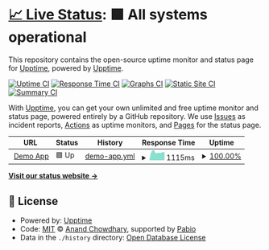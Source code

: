 # [📈 Live Status](https://upptime.github.io/upptime): <!--live status--> **🟩 All systems operational**

This repository contains the open-source uptime monitor and status page for [Upptime](https://upptime.js.org), powered by [Upptime](https://github.com/upptime/upptime).

[![Uptime CI](https://github.com/cruxoio/status/workflows/Uptime%20CI/badge.svg)](https://github.com/cruxoio/status/actions?query=workflow%3A%22Uptime+CI%22)
[![Response Time CI](https://github.com/cruxoio/status/workflows/Response%20Time%20CI/badge.svg)](https://github.com/cruxoio/status/actions?query=workflow%3A%22Response+Time+CI%22)
[![Graphs CI](https://github.com/cruxoio/status/workflows/Graphs%20CI/badge.svg)](https://github.com/cruxoio/status/actions?query=workflow%3A%22Graphs+CI%22)
[![Static Site CI](https://github.com/cruxoio/status/workflows/Static%20Site%20CI/badge.svg)](https://github.com/cruxoio/status/actions?query=workflow%3A%22Static+Site+CI%22)
[![Summary CI](https://github.com/cruxoio/status/workflows/Summary%20CI/badge.svg)](https://github.com/cruxoio/status/actions?query=workflow%3A%22Summary+CI%22)

With [Upptime](https://upptime.js.org), you can get your own unlimited and free uptime monitor and status page, powered entirely by a GitHub repository. We use [Issues](https://github.com/upptime/upptime/issues) as incident reports, [Actions](https://github.com/cruxoio/status/actions) as uptime monitors, and [Pages](https://upptime.github.io/upptime) for the status page.

<!--start: status pages-->
<!-- This summary is generated by Upptime (https://github.com/upptime/upptime) -->
<!-- Do not edit this manually, your changes will be overwritten -->
<!-- prettier-ignore -->
| URL | Status | History | Response Time | Uptime |
| --- | ------ | ------- | ------------- | ------ |
| <img alt="" src="https://icons.duckduckgo.com/ip3/demo.app.cruxo.io.ico" height="13"> [Demo App](https://demo.app.cruxo.io) | 🟩 Up | [demo-app.yml](https://github.com/cruxoio/status/commits/HEAD/history/demo-app.yml) | <details><summary><img alt="Response time graph" src="./graphs/demo-app/response-time-week.png" height="20"> 1115ms</summary><br><a href="https://cruxoio.github.io/status/history/demo-app"><img alt="Response time 1037" src="https://img.shields.io/endpoint?url=https%3A%2F%2Fraw.githubusercontent.com%2Fcruxoio%2Fstatus%2FHEAD%2Fapi%2Fdemo-app%2Fresponse-time.json"></a><br><a href="https://cruxoio.github.io/status/history/demo-app"><img alt="24-hour response time 1117" src="https://img.shields.io/endpoint?url=https%3A%2F%2Fraw.githubusercontent.com%2Fcruxoio%2Fstatus%2FHEAD%2Fapi%2Fdemo-app%2Fresponse-time-day.json"></a><br><a href="https://cruxoio.github.io/status/history/demo-app"><img alt="7-day response time 1115" src="https://img.shields.io/endpoint?url=https%3A%2F%2Fraw.githubusercontent.com%2Fcruxoio%2Fstatus%2FHEAD%2Fapi%2Fdemo-app%2Fresponse-time-week.json"></a><br><a href="https://cruxoio.github.io/status/history/demo-app"><img alt="30-day response time 1094" src="https://img.shields.io/endpoint?url=https%3A%2F%2Fraw.githubusercontent.com%2Fcruxoio%2Fstatus%2FHEAD%2Fapi%2Fdemo-app%2Fresponse-time-month.json"></a><br><a href="https://cruxoio.github.io/status/history/demo-app"><img alt="1-year response time 1037" src="https://img.shields.io/endpoint?url=https%3A%2F%2Fraw.githubusercontent.com%2Fcruxoio%2Fstatus%2FHEAD%2Fapi%2Fdemo-app%2Fresponse-time-year.json"></a></details> | <details><summary><a href="https://cruxoio.github.io/status/history/demo-app">100.00%</a></summary><a href="https://cruxoio.github.io/status/history/demo-app"><img alt="All-time uptime 99.98%" src="https://img.shields.io/endpoint?url=https%3A%2F%2Fraw.githubusercontent.com%2Fcruxoio%2Fstatus%2FHEAD%2Fapi%2Fdemo-app%2Fuptime.json"></a><br><a href="https://cruxoio.github.io/status/history/demo-app"><img alt="24-hour uptime 100.00%" src="https://img.shields.io/endpoint?url=https%3A%2F%2Fraw.githubusercontent.com%2Fcruxoio%2Fstatus%2FHEAD%2Fapi%2Fdemo-app%2Fuptime-day.json"></a><br><a href="https://cruxoio.github.io/status/history/demo-app"><img alt="7-day uptime 100.00%" src="https://img.shields.io/endpoint?url=https%3A%2F%2Fraw.githubusercontent.com%2Fcruxoio%2Fstatus%2FHEAD%2Fapi%2Fdemo-app%2Fuptime-week.json"></a><br><a href="https://cruxoio.github.io/status/history/demo-app"><img alt="30-day uptime 100.00%" src="https://img.shields.io/endpoint?url=https%3A%2F%2Fraw.githubusercontent.com%2Fcruxoio%2Fstatus%2FHEAD%2Fapi%2Fdemo-app%2Fuptime-month.json"></a><br><a href="https://cruxoio.github.io/status/history/demo-app"><img alt="1-year uptime 99.98%" src="https://img.shields.io/endpoint?url=https%3A%2F%2Fraw.githubusercontent.com%2Fcruxoio%2Fstatus%2FHEAD%2Fapi%2Fdemo-app%2Fuptime-year.json"></a></details>

<!--end: status pages-->

[**Visit our status website →**](https://upptime.github.io/upptime)

## 📄 License

- Powered by: [Upptime](https://github.com/upptime/upptime)
- Code: [MIT](./LICENSE) © [Anand Chowdhary](https://anandchowdhary.com), supported by [Pabio](https://pabio.com)
- Data in the `./history` directory: [Open Database License](https://opendatacommons.org/licenses/odbl/1-0/)
